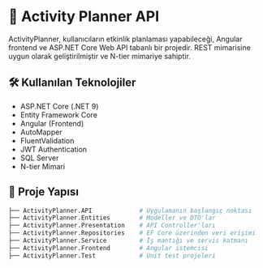 # 📅 Activity Planner API

ActivityPlanner, kullanıcıların etkinlik planlaması yapabileceği, Angular frontend ve ASP.NET Core Web API tabanlı bir projedir. REST mimarisine uygun olarak geliştirilmiştir ve N-tier mimariye sahiptir.

## 🛠️ Kullanılan Teknolojiler

- ASP.NET Core (.NET 9)
- Entity Framework Core
- Angular (Frontend)
- AutoMapper
- FluentValidation
- JWT Authentication
- SQL Server
- N-tier Mimari

## 📁 Proje Yapısı

```bash
├── ActivityPlanner.API             # Uygulamanın başlangıç noktası
├── ActivityPlanner.Entities        # Modeller ve DTO'lar
├── ActivityPlanner.Presentation    # API Controller'ları
├── ActivityPlanner.Repositories    # EF Core üzerinden veri erişimi
├── ActivityPlanner.Service         # İş mantığı ve servis katmanı
├── ActivityPlanner.Frontend        # Angular istemcisi
├── ActivityPlanner.Test            # Unit test projeleri
